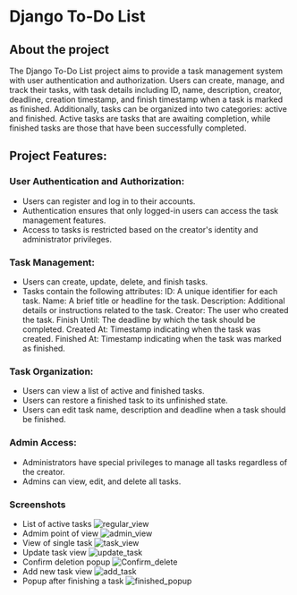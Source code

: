 # Django To-Do List
## About the project
The Django To-Do List project aims to provide a task management system with user authentication and authorization. Users can create, manage, and track their tasks, with task details including ID, name, description, creator, deadline, creation timestamp, and finish timestamp when a task is marked as finished. Additionally, tasks can be organized into two categories: active and finished. Active tasks are tasks that are awaiting completion, while finished tasks are those that have been successfully completed.

## Project Features:

### User Authentication and Authorization:
- Users can register and log in to their accounts.
- Authentication ensures that only logged-in users can access the task management features.
- Access to tasks is restricted based on the creator's identity and administrator privileges.

### Task Management:
- Users can create, update, delete, and finish tasks.
- Tasks contain the following attributes:
	ID: A unique identifier for each task.
	Name: A brief title or headline for the task.
	Description: Additional details or instructions related to the task.
	Creator: The user who created the task.
	Finish Until: The deadline by which the task should be completed.
	Created At: Timestamp indicating when the task was created.
	Finished At: Timestamp indicating when the task was marked as finished.

### Task Organization:
- Users can view a list of active and finished tasks.
- Users can restore a finished task to its unfinished state.
- Users can edit task name, description and deadline when a task should be finished.

### Admin Access:
- Administrators have special privileges to manage all tasks regardless of the creator.
- Admins can view, edit, and delete all tasks.

### Screenshots

- List of active tasks
![regular_view](https://github.com/MichalCiesiolka/DjangoToDoList/assets/114651792/d2dbd14b-ecc0-4079-8c5d-49503113d34e)
- Admim point of view
![admin_view](https://github.com/MichalCiesiolka/DjangoToDoList/assets/114651792/8288ec58-9cfa-469a-9b5a-5118139266b8)
- View of single task
![task_view](https://github.com/MichalCiesiolka/DjangoToDoList/assets/114651792/0f0de863-23a2-46e0-95ac-7a33b67de4e7)
- Update task view
![update_task](https://github.com/MichalCiesiolka/DjangoToDoList/assets/114651792/d346769a-78a7-4cae-a784-62913f327b65)
- Confirm deletion popup
![Confirm_delete](https://github.com/MichalCiesiolka/DjangoToDoList/assets/114651792/b9c277ef-1398-4a83-9bbc-d43b19369fee)
- Add new task view
![add_task](https://github.com/MichalCiesiolka/DjangoToDoList/assets/114651792/0bbd83d9-d277-499b-8778-6dbb537067e6)
- Popup after finishing a task
![finished_popup](https://github.com/MichalCiesiolka/DjangoToDoList/assets/114651792/ef9214b7-e6ba-4d32-b993-6359c16dcb3e)



